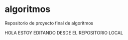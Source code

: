 # algoritmos
Repositorio de proyecto final de algoritmos

HOLA ESTOY EDITANDO DESDE EL REPOSITORIO LOCAL
